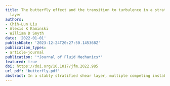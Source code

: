 ```yaml
---
title: The butterfly effect and the transition to turbulence in a stratified shear
  layer
authors:
- Chih-Lun Liu
- Alexis K Kaminski
- William D Smyth
date: '2022-01-01'
publishDate: '2023-12-24T20:27:50.145368Z'
publication_types:
- article-journal
publication: '*Journal of Fluid Mechanics*'
featured: true
doi: https://doi.org/10.1017/jfm.2022.985
url_pdf: 'butterfly.pdf'
abstract: In a stably stratified shear layer, multiple competing instabilities produce sensitivity to small changes in initial conditions, popularly called the butterfly effect (as a flapping wing may alter the weather). Three ensembles of 15 simulated mixing events, identical but for small perturbations to the initial state, are used to explore differences in the route to turbulence, the maximum turbulence level and the total amount and efficiency of mixing accomplished by each event. Comparisons show that a small change in the initial state alters the strength and timing of the primary Kelvin–Helmholtz instability, the subharmonic pairing instability and the various three-dimensional secondary instabilities that lead to turbulence. The effect is greatest in, but not limited to, the parameter regime where pairing and the three-dimensional secondary instabilities are in strong competition. Pairing may be accelerated or prevented; maximum turbulence kinetic energy may vary by up to a factor of 4.6, flux Richardson number by 12 %–15 % and net mixing by a factor of 2.
---
```

